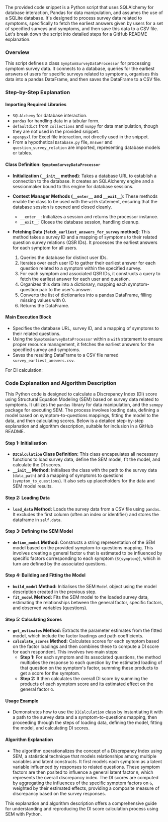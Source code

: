 The provided code snippet is a Python script that uses SQLAlchemy for database interaction, Pandas for data manipulation, and assumes the use of a SQLite database. It's designed to process survey data related to symptoms, specifically to fetch the earliest answers given by users for a set of specified surveys and symptoms, and then save this data to a CSV file. Let's break down the script into detailed steps for a GitHub README explanation.

### Overview

This script defines a class `SymptomSurveyDataProcessor` for processing symptom survey data. It connects to a database, queries for the earliest answers of users for specific surveys related to symptoms, organises this data into a pandas DataFrame, and then saves the DataFrame to a CSV file.

### Step-by-Step Explanation

#### Importing Required Libraries

- `SQLAlchemy` for database interaction.
- `pandas` for handling data in a tabular form.
- `defaultdict` from `collections` and `numpy` for data manipulation, though they are not used in the provided snippet.
- `openpyxl` for Excel file interaction, not directly used in the snippet.
- From a hypothetical `Database.py` file, `Answer` and `question_survey_relation` are imported, representing database models or tables.

#### Class Definition: `SymptomSurveyDataProcessor`

- **Initialization (`__init__` method)**: Takes a database URL to establish a connection to the database. It creates an SQLAlchemy engine and a sessionmaker bound to this engine for database sessions.
  
- **Context Manager Methods (`__enter__` and `__exit__`)**: These methods enable the class to be used with the `with` statement, ensuring that the database session is opened and closed cleanly.
  
  - `__enter__`: Initializes a session and returns the processor instance.
  - `__exit__`: Closes the database session, handling cleanup.

- **Fetching Data (`fetch_earliest_answers_for_survey` method)**: This method takes a survey ID and a mapping of symptoms to their related question survey relations (QSR IDs). It processes the earliest answers for each symptom for all users.

  1. Queries the database for distinct user IDs.
  2. Iterates over each user ID to gather their earliest answer for each question related to a symptom within the specified survey.
  3. For each symptom and associated QSR IDs, it constructs a query to fetch the earliest answer for each user and question.
  4. Organizes this data into a dictionary, mapping each symptom-question pair to the user's answer.
  5. Converts the list of dictionaries into a pandas DataFrame, filling missing values with 0.
  6. Returns the DataFrame.

#### Main Execution Block

- Specifies the database URL, survey ID, and a mapping of symptoms to their related questions.
- Using the `SymptomSurveyDataProcessor` within a `with` statement to ensure proper resource management, it fetches the earliest answers for the specified survey and symptoms.
- Saves the resulting DataFrame to a CSV file named `survey_earliest_answers.csv`.


For DI calculation:
### Code Explanation and Algorithm Description

This Python code is designed to calculate a Discrepancy Index (DI) score using Structural Equation Modeling (SEM) based on survey data related to symptoms. It utilizes the `pandas` library for data manipulation, and the `semopy` package for executing SEM. The process involves loading data, defining a model based on symptom-to-questions mappings, fitting the model to the data, and then calculating scores. Below is a detailed step-by-step explanation and algorithm description, suitable for inclusion in a GitHub README.

#### Step 1: Initialisation

- **`DICalculation` Class Definition:** This class encapsulates all necessary functions to load survey data, define the SEM model, fit the model, and calculate the DI scores.
- **`__init__` Method:** Initialises the class with the path to the survey data (`data_path`) and a mapping of symptoms to questions (`symptom_to_questions`). It also sets up placeholders for the data and SEM model results.

#### Step 2: Loading Data

- **`load_data` Method:** Loads the survey data from a CSV file using `pandas`. It excludes the first column (often an index or identifier) and stores the dataframe in `self.data`.

#### Step 3: Defining the SEM Model

- **`define_model` Method:** Constructs a string representation of the SEM model based on the provided symptom-to-questions mapping. This involves creating a general factor `G` that is estimated to be influenced by specific factors corresponding to each symptom (`S{symptom}`), which in turn are defined by the associated questions.

#### Step 4: Building and Fitting the Model

- **`build_model` Method:** Initialises the SEM `Model` object using the model description created in the previous step.
- **`fit_model` Method:** Fits the SEM model to the loaded survey data, estimating the relationships between the general factor, specific factors, and observed variables (questions).

#### Step 5: Calculating Scores

- **`get_estimates` Method:** Extracts the parameter estimates from the fitted model, which include the factor loadings and path coefficients.
- **`calculate_scores` Method:** Calculates scores for each symptom based on the factor loadings and then combines these to compute a DI score for each respondent. This involves two main steps:
  - **Step 1:** For each symptom and its associated questions, the method multiplies the response to each question by the estimated loading of that question on the symptom's factor, summing these products to get a score for the symptom.
  - **Step 2:** It then calculates the overall DI score by summing the products of each symptom score and its estimated effect on the general factor `G`.

#### Usage Example

- Demonstrates how to use the `DICalculation` class by instantiating it with a path to the survey data and a symptom-to-questions mapping, then proceeding through the steps of loading data, defining the model, fitting the model, and calculating DI scores.

#### Algorithm Explanation

- The algorithm operationalizes the concept of a Discrepancy Index using SEM, a statistical technique that models relationships among multiple variables and latent constructs. It first models each symptom as a latent variable influenced by responses to related questions. These symptom factors are then posited to influence a general latent factor `G`, which represents the overall discrepancy index. The DI scores are computed by aggregating the influences of the specific symptom factors on `G`, weighted by their estimated effects, providing a composite measure of discrepancy based on the survey responses.

This explanation and algorithm description offers a comprehensive guide for understanding and reproducing the DI score calculation process using SEM with Python.
